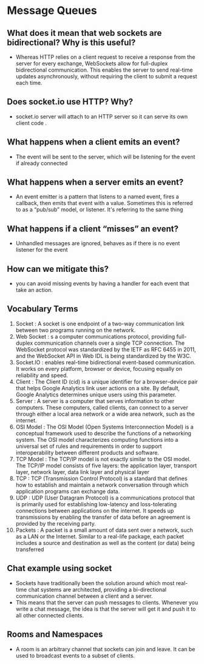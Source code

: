 # Message Queues 

## What does it mean that web sockets are bidirectional? Why is this useful? 

  * Whereas HTTP relies on a client request to receive a response from the server for every exchange, WebSockets allow for full-duplex bidirectional communication. This enables the server to send real-time updates asynchronously, without requiring the client to submit a request each time.

## Does socket.io use HTTP? Why? 

  * socket.io server will attach to an HTTP server so it can serve its own client code .

## What happens when a client emits an event? 

  * The event will be sent to the server, which will be listening for the event if already connected

## What happens when a server emits an event?

  * An event emitter is a pattern that listens to a named event, fires a callback, then emits that event with a value. Sometimes this is referred to as a “pub/sub” model, or listener. It's referring to the same thing

## What happens if a client “misses” an event?

  * Unhandled messages are ignored, behaves as if there is no event listener for the event

## How can we mitigate this? 

  * you can avoid missing events by having a handler for each event that take an action.

## Vocabulary Terms 

  1. Socket : A socket is one endpoint of a two-way communication link between two programs running on the network. 
  2. Web Socket : s a computer communications protocol, providing full-duplex communication channels over a single TCP connection. The WebSocket protocol was standardized by the IETF as RFC 6455 in 2011, and the WebSocket API in Web IDL is being standardized by the W3C.
  3. Socket.IO :  enables real-time bidirectional event-based communication. It works on every platform, browser or device, focusing equally on reliability and speed.
  4. Client : The Client ID (cid) is a unique identifier for a browser–device pair that helps Google Analytics link user actions on a site. By default, Google Analytics determines unique users using this parameter.
  5. Server : A server is a computer that serves information to other computers. These computers, called clients, can connect to a server through either a local area network or a wide area network, such as the internet. 
  6. OSI Model : The OSI Model (Open Systems Interconnection Model) is a conceptual framework used to describe the functions of a networking system. The OSI model characterizes computing functions into a universal set of rules and requirements in order to support interoperability between different products and software.
  7. TCP Model : The TCP/IP model is not exactly similar to the OSI model. The TCP/IP model consists of five layers: the application layer, transport layer, network layer, data link layer and physical layer
  8. TCP : TCP (Transmission Control Protocol) is a standard that defines how to establish and maintain a network conversation through which application programs can exchange data.
  9. UDP : UDP (User Datagram Protocol) is a communications protocol that is primarily used for establishing low-latency and loss-tolerating connections between applications on the internet. It speeds up transmissions by enabling the transfer of data before an agreement is provided by the receiving party.
  10. Packets : A packet is a small amount of data sent over a network, such as a LAN or the Internet. Similar to a real-life package, each packet includes a source and destination as well as the content (or data) being transferred


## Chat example using socket 

  * Sockets have traditionally been the solution around which most real-time chat systems are architected, providing a bi-directional communication channel between a client and a server.
  * This means that the server can push messages to clients. Whenever you write a chat message, the idea is that the server will get it and push it to all other connected clients.

## Rooms and Namespaces
  * A room is an arbitrary channel that sockets can join and leave. It can be used to broadcast events to a subset of clients.

